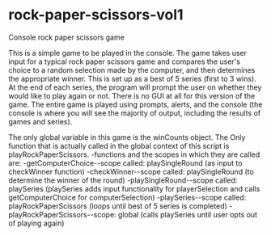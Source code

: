 # rock-paper-scissors-vol1
Console rock paper scissors game

This is a simple game to be played in the console. The game takes user input
for a typical rock paper scissors game and compares the user's choice to a random selection made by the computer, and then determines the appropriate winner.
This is set up as a best of 5 series (first to 3 wins). At the end of each series,
the program will prompt the user on whether they would like to play again or not. There is no GUI at all for this version of the game. The entire game is played using prompts, alerts, and the console (the console is where you will see the majority of output, including the results of games and series).

The only global variable in this game is the winCounts object.
The Only function that is actually called in the global context of this script is playRockPaperScissors.
  -functions and the scopes in which they are called are:
    -getComputerChoice--scope called: playSingleRound (as input to checkWinner function)
    -checkWinner--scope called: playSingleRound (to determine the winner of the round)
    -playSingleRound--scope called: playSeries (playSeries adds input functionality for playerSelection and calls getComputerChoice for      computerSelection)
    -playSeries--scope called: playRockPaperScissors (loops until best of 5 series is completed)
    -playRockPaperScissors--scope: global (calls playSeries until user opts out of playing again)